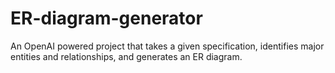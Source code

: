 # ER-diagram-generator
An OpenAI powered project that takes a given specification, identifies major entities and relationships, and generates an ER diagram.
